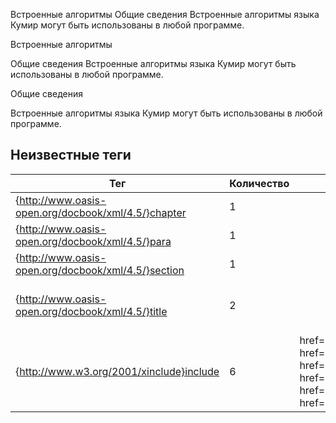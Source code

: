 Встроенные алгоритмы Общие сведения Встроенные алгоритмы языка Кумир могут быть использованы в любой программе.      

Встроенные алгоритмы

Общие сведения Встроенные алгоритмы языка Кумир могут быть использованы в любой программе.

Общие сведения

Встроенные алгоритмы языка Кумир могут быть использованы в любой программе.


## Неизвестные теги

| Тег | Количество | Атрибуты | Родительские теги |
|-----|------------|----------|-------------------|
| {http://www.oasis-open.org/docbook/xml/4.5/}chapter | 1 |  | None |
| {http://www.oasis-open.org/docbook/xml/4.5/}para | 1 |  | {http://www.oasis-open.org/docbook/xml/4.5/}section |
| {http://www.oasis-open.org/docbook/xml/4.5/}section | 1 |  | {http://www.oasis-open.org/docbook/xml/4.5/}chapter |
| {http://www.oasis-open.org/docbook/xml/4.5/}title | 2 |  | {http://www.oasis-open.org/docbook/xml/4.5/}chapter, {http://www.oasis-open.org/docbook/xml/4.5/}section |
| {http://www.w3.org/2001/xinclude}include | 6 | href='files.xml', href='lexical_cast.xml', href='math.xml', href='simple_string.xml', href='stringutils.xml', href='sys_func.xml' | {http://www.oasis-open.org/docbook/xml/4.5/}chapter |